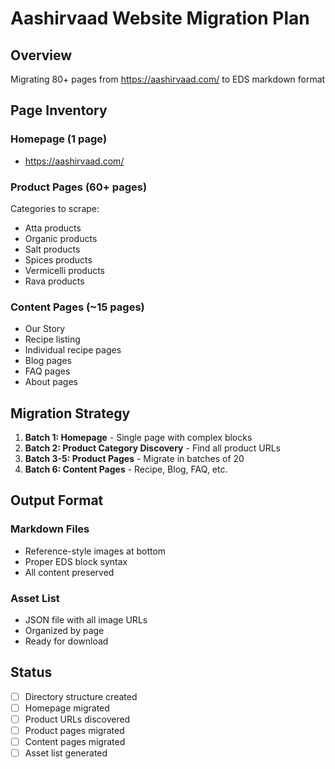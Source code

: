# Aashirvaad Website Migration Plan

## Overview
Migrating 80+ pages from https://aashirvaad.com/ to EDS markdown format

## Page Inventory

### Homepage (1 page)
- https://aashirvaad.com/

### Product Pages (60+ pages)
Categories to scrape:
- Atta products
- Organic products
- Salt products
- Spices products
- Vermicelli products
- Rava products

### Content Pages (~15 pages)
- Our Story
- Recipe listing
- Individual recipe pages
- Blog pages
- FAQ pages
- About pages

## Migration Strategy

1. **Batch 1: Homepage** - Single page with complex blocks
2. **Batch 2: Product Category Discovery** - Find all product URLs
3. **Batch 3-5: Product Pages** - Migrate in batches of 20
4. **Batch 6: Content Pages** - Recipe, Blog, FAQ, etc.

## Output Format

### Markdown Files
- Reference-style images at bottom
- Proper EDS block syntax
- All content preserved

### Asset List
- JSON file with all image URLs
- Organized by page
- Ready for download

## Status
- [ ] Directory structure created
- [ ] Homepage migrated
- [ ] Product URLs discovered
- [ ] Product pages migrated
- [ ] Content pages migrated
- [ ] Asset list generated
